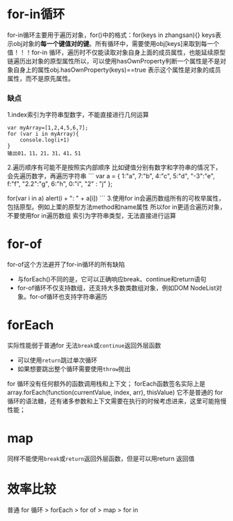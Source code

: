 # for-in循环
for-in循环主要用于遍历对象，for()中的格式：for(keys in zhangsan){}
keys表示obj对象的**每一个键值对的键**。所有循环中，需要使用obj[keys]来取到每一个值！！！for-in 循环，遍历时不仅能读取对象自身上面的成员属性，也能延续原型链遍历出对象的原型属性所以，可以使用hasOwnProperty判断一个属性是不是对象自身上的属性obj.hasOwnProperty(keys)==true 表示这个属性是对象的成员属性，而不是原先属性。
### 缺点 

1.index索引为字符串型数字，不能直接进行几何运算
```
var myArray=[1,2,4,5,6,7];
for (var i in myArray){
    console.log(i+1)
}
输出01，11，21，31，41，51
```
2.遍历顺序有可能不是按照实内部顺序
比如键值分别有数字和字符串的情况下，会先遍历数字，再遍历字符串
    ```
var a = {
    1:"a",
    7:"b",
    4:"c",
    5:"d",
    "-3":"e",
    f:"f",
    "2.2":"g",
    6:"h",
    0:"i",
    "2" : "j"
};

for(var i in a)
    alert(i + ": " + a[i])
    ```
3.使用for in会遍历数组所有的可枚举属性，包括原型。例如上栗的原型方法method和name属性
所以for in更适合遍历对象，不要使用for in遍历数组
索引为字符串类型，无法直接进行运算

# for-of
for-of这个方法避开了for-in循环的所有缺陷
- 与forEach()不同的是，它可以正确响应break、continue和return语句 
- for-of循环不仅支持数组，还支持大多数类数组对象，例如DOM NodeList对象。for-of循环也支持字符串遍历

# forEach
实际性能弱于普通for
无法```break```或```continue```返回外层函数
- 可以使用```return```跳过单次循环
- 如果想要跳出整个循环需要使用```throw```抛出

for 循环没有任何额外的函数调用栈和上下文；
forEach函数签名实际上是
array.forEach(function(currentValue, index, arr), thisValue)
它不是普通的 for 循环的语法糖，还有诸多参数和上下文需要在执行的时候考虑进来，这里可能拖慢性能；


# map
同样不能使用```break```或```return```返回外层函数，但是可以用return 返回值

# 效率比较
普通 for 循环 > forEach > for of > map > for in
